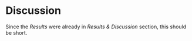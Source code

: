 # Discussion

Since the _Results_ were already in _Results & Discussion_ section, this should be short.

